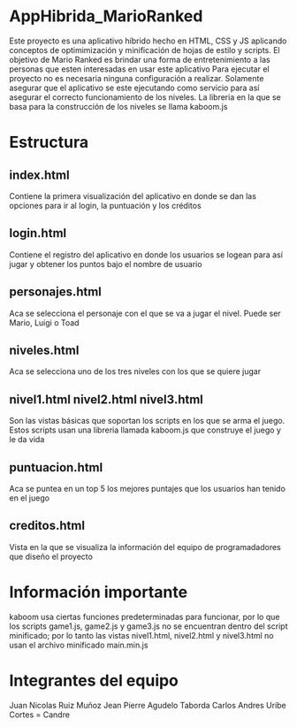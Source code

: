 # AppHibrida_MarioRanked
Este proyecto es una aplicativo híbrido hecho en HTML, CSS y JS aplicando conceptos de optimimización y minificación de
hojas de estilo y scripts. El objetivo de Mario Ranked es brindar una forma de entretenimiento a las personas que esten
interesadas en usar este aplicativo
Para ejecutar el proyecto no es necesaria ninguna configuración a realizar. Solamente asegurar que el aplicativo se este ejecutando como servicio para así asegurar el correcto funcionamiento de los niveles.
La libreria en la que se basa para la construcción de los niveles se llama kaboom.js

# Estructura
## index.html
Contiene la primera visualización del aplicativo en donde se dan las opciones para ir al login, la puntuación y los créditos
## login.html
Contiene el registro del aplicativo en donde los usuarios se logean para así jugar y obtener los puntos bajo el nombre de usuario
## personajes.html
Aca se selecciona el personaje con el que se va a jugar el nivel. Puede ser Mario, Luigi o Toad
## niveles.html
Aca se selecciona uno de los tres niveles con los que se quiere jugar
## nivel1.html nivel2.html nivel3.html
Son las vistas básicas que soportan los scripts en los que se arma el juego. Estos scripts usan una libreria llamada kaboom.js que construye el juego y le da vida
## puntuacion.html
Aca se puntea en un top 5 los mejores puntajes que los usuarios han tenido en el juego
## creditos.html
Vista en la que se visualiza la información del equipo de programadadores que diseño el proyecto

# Información importante
kaboom usa ciertas funciones predeterminadas para funcionar, por lo que los scripts game1.js, game2.js y game3.js no se encuentran dentro del script minificado; por lo tanto las vistas nivel1.html, nivel2.html y nivel3.html no usan el archivo minificado main.min.js

# Integrantes del equipo
Juan Nicolas Ruiz Muñoz
Jean Pierre Agudelo Taborda
Carlos Andres Uribe Cortes = Candre